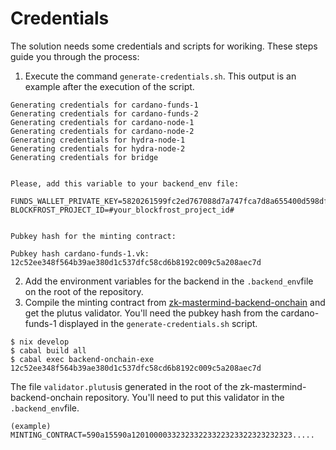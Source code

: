 # Credentials

The solution needs some credentials and scripts for woriking. These steps guide you through the process:

1. Execute the command `generate-credentials.sh`. This output is an example after the execution of the script.

```
Generating credentials for cardano-funds-1
Generating credentials for cardano-funds-2
Generating credentials for cardano-node-1
Generating credentials for cardano-node-2
Generating credentials for hydra-node-1
Generating credentials for hydra-node-2
Generating credentials for bridge


Please, add this variable to your backend_env file:

FUNDS_WALLET_PRIVATE_KEY=5820261599fc2ed767088d7a747fca7d8a655400d598df991c398aabb1c8a159b904
BLOCKFROST_PROJECT_ID=#your_blockfrost_project_id#


Pubkey hash for the minting contract:

Pubkey hash cardano-funds-1.vk: 12c52ee348f564b39ae380d1c537dfc58cd6b8192c009c5a208aec7d
```

2. Add the environment variables for the backend in the `.backend_env`file on the root of the repository.
3. Compile the minting contract from [zk-mastermind-backend-onchain](https://github.com/Modulo-P/zk-mastermind-backend-onchain) and get the plutus validator. You'll need the pubkey hash from the cardano-funds-1 displayed in the `generate-credentials.sh` script.

```
$ nix develop
$ cabal build all
$ cabal exec backend-onchain-exe 12c52ee348f564b39ae380d1c537dfc58cd6b8192c009c5a208aec7d
```

The file `validator.plutus`is generated in the root of the zk-mastermind-backend-onchain repository. You'll need to put this validator in the `.backend_env`file.

```
(example)
MINTING_CONTRACT=590a15590a120100003323233223322323322323232323.....
```
